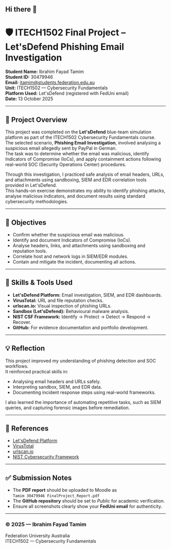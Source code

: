 ## Hi there 👋

# 🛡️ ITECH1502 Final Project – Let'sDefend Phishing Email Investigation

**Student Name:** Ibrahim Fayad Tamim  
**Student ID:** 30479946  
**Email:** itamim@students.federation.edu.au  
**Unit:** ITECH1502 — Cybersecurity Fundamentals  
**Platform Used:** Let'sDefend (registered with FedUni email)  
**Date:** 13 October 2025  

---

## 📘 Project Overview
This project was completed on the **Let'sDefend** blue-team simulation platform as part of the ITECH1502 Cybersecurity Fundamentals course.  
The selected scenario, **Phishing Email Investigation**, involved analysing a suspicious email allegedly sent by PayPal in German.  
The task was to determine whether the email was malicious, identify Indicators of Compromise (IoCs), and apply containment actions following real-world SOC (Security Operations Center) procedures.

Through this investigation, I practiced safe analysis of email headers, URLs, and attachments using sandboxing, SIEM and EDR correlation tools provided in Let'sDefend.  
This hands-on exercise demonstrates my ability to identify phishing attacks, analyse malicious indicators, and document results using standard cybersecurity methodologies.

---

## 🎯 Objectives
- Confirm whether the suspicious email was malicious.  
- Identify and document Indicators of Compromise (IoCs).  
- Analyse headers, links, and attachments using sandboxing and reputation tools.  
- Correlate host and network logs in SIEM/EDR modules.  
- Contain and mitigate the incident, documenting all actions.  

---

## 🧠 Skills & Tools Used
- **Let'sDefend Platform:** Email investigation, SIEM, and EDR dashboards.  
- **VirusTotal:** URL and file reputation checks.  
- **urlscan.io:** Visual inspection of phishing URLs.  
- **Sandbox (Let'sDefend):** Behavioural malware analysis.  
- **NIST CSF Framework:** Identify → Protect → Detect → Respond → Recover.  
- **GitHub:** For evidence documentation and portfolio development.  

---

## 💡 Reflection
This project improved my understanding of phishing detection and SOC workflows.  
It reinforced practical skills in:
- Analysing email headers and URLs safely.  
- Interpreting sandbox, SIEM, and EDR data.  
- Documenting incident response steps using real-world frameworks.  

I also learned the importance of automating repetitive tasks, such as SIEM queries, and capturing forensic images before remediation.

---

## 🔗 References
- [Let'sDefend Platform](https://app.letsdefend.io/challenge/phishing-email)
- [VirusTotal](https://www.virustotal.com)  
- [urlscan.io](https://urlscan.io)  
- [NIST Cybersecurity Framework](https://www.nist.gov/cyberframework)  

---

## ✅ Submission Notes
- The **PDF report** should be uploaded to Moodle as  
  `Tamim 30479946 FinalProject_Report.pdf`  
- The **GitHub repository** should be set to *Public* for academic verification.  
- Ensure all screenshots clearly show your **FedUni email** for authenticity.  

---

### © 2025 — Ibrahim Fayad Tamim  
Federation University Australia  
ITECH1502 — Cybersecurity Fundamentals

<!--
**IbrahimFayadTamim/IbrahimFayadTamim** is a ✨ _special_ ✨ repository because its `README.md` (this file) appears on your GitHub profile.

Here are some ideas to get you started:

- 🔭 I’m currently working on ...
- 🌱 I’m currently learning ...
- 👯 I’m looking to collaborate on ...
- 🤔 I’m looking for help with ...
- 💬 Ask me about ...
- 📫 How to reach me: ...
- 😄 Pronouns: ...
- ⚡ Fun fact: ...
-->
